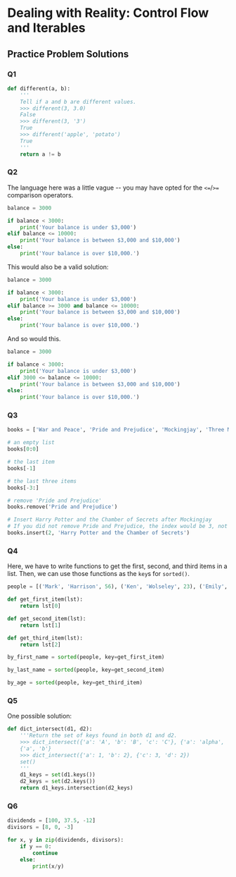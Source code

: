 # Dealing with Reality: Control Flow and Iterables
## Practice Problem Solutions

### Q1

```python
def different(a, b):
    '''
    Tell if a and b are different values.
    >>> different(3, 3.0)
    False
    >>> different(3, '3')
    True
    >>> different('apple', 'potato')
    True
    '''
    return a != b
```

### Q2

The language here was a little vague -- you may have opted for the `<=`/`>=` comparison operators.

```python
balance = 3000

if balance < 3000:
    print('Your balance is under $3,000')
elif balance <= 10000:
    print('Your balance is between $3,000 and $10,000')
else:
    print('Your balance is over $10,000.')
```

This would also be a valid solution:
```python
balance = 3000

if balance < 3000:
    print('Your balance is under $3,000')
elif balance >= 3000 and balance <= 10000:
    print('Your balance is between $3,000 and $10,000')
else:
    print('Your balance is over $10,000.')
```

And so would this.
```python
balance = 3000

if balance < 3000:
    print('Your balance is under $3,000')
elif 3000 <= balance <= 10000:
    print('Your balance is between $3,000 and $10,000')
else:
    print('Your balance is over $10,000.')
```

### Q3
```python
books = ['War and Peace', 'Pride and Prejudice', 'Mockingjay', 'Three Musketeers', 'The Adventures of Robinson Crusoe', 'Yevgeniy Onegin']

# an empty list
books[0:0]

# the last item
books[-1]

# the last three items
books[-3:]

# remove 'Pride and Prejudice'
books.remove('Pride and Prejudice')

# Insert Harry Potter and the Chamber of Secrets after Mockingjay
# If you did not remove Pride and Prejudice, the index would be 3, not 2
books.insert(2, 'Harry Potter and the Chamber of Secrets')
```

### Q4
Here, we have to write functions to get the first, second, and third items in a list. Then, we can use those functions as the `key`s for `sorted()`.

```python
people = [('Mark', 'Harrison', 56), ('Ken', 'Wolseley', 23), ('Emily', 'Robinson', 77)]

def get_first_item(lst):
    return lst[0]

def get_second_item(lst):
    return lst[1]

def get_third_item(lst):
    return lst[2]

by_first_name = sorted(people, key=get_first_item)

by_last_name = sorted(people, key=get_second_item)

by_age = sorted(people, key=get_third_item)

```

### Q5
One possible solution:

```python
def dict_intersect(d1, d2):
    '''Return the set of keys found in both d1 and d2.
    >>> dict_intersect({'a': 'A', 'b': 'B', 'c': 'C'}, {'a': 'alpha', 'b': 'beta'})
    {'a', 'b'}
    >>> dict_intersect({'a': 1, 'b': 2}, {'c': 3, 'd': 2})
    set()
    '''
    d1_keys = set(d1.keys())
    d2_keys = set(d2.keys())
    return d1_keys.intersection(d2_keys)
```

### Q6
```python
dividends = [100, 37.5, -12]
divisors = [8, 0, -3]

for x, y in zip(dividends, divisors):
    if y == 0:
        continue
    else:
        print(x/y)
```